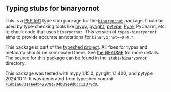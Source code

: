 ## Typing stubs for binaryornot

This is a [PEP 561](https://peps.python.org/pep-0561/)
type stub package for the [`binaryornot`](https://github.com/binaryornot/binaryornot) package.
It can be used by type-checking tools like
[mypy](https://github.com/python/mypy/),
[pyright](https://github.com/microsoft/pyright),
[pytype](https://github.com/google/pytype/),
[Pyre](https://pyre-check.org/),
PyCharm, etc. to check code that uses `binaryornot`. This version of
`types-binaryornot` aims to provide accurate annotations for
`binaryornot==0.4.*`.

This package is part of the [typeshed project](https://github.com/python/typeshed).
All fixes for types and metadata should be contributed there.
See [the README](https://github.com/python/typeshed/blob/main/README.md)
for more details. The source for this package can be found in the
[`stubs/binaryornot`](https://github.com/python/typeshed/tree/main/stubs/binaryornot)
directory.

This package was tested with
mypy 1.15.0,
pyright 1.1.400,
and pytype 2024.10.11.
It was generated from typeshed commit
[`41eb1a6731aae4b429781704b09e9d0cc12379d0`](https://github.com/python/typeshed/commit/41eb1a6731aae4b429781704b09e9d0cc12379d0).